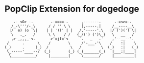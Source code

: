 # PopClip Extension for dogedoge

        .- <O> -.        .-====-.      ,-------.      .-=<>=-.
       /_-\'''/-_\      / / '' \ \     |,-----.|     /__----__\
      |/  o) (o  \|    | | ')(' | |   /,'-----'.\   |/ (')(') \|
       \   ._.   /      \ \    / /   {_/(') (')\_}   \   __   /
       ,>-_,,,_-<.       >'=jf='<     `.   _   .'    ,'--__--'.
     /      .      \    /        \     /'-___-'\    /    :|    \
    (_)     .     (_)  /          \   /         \  (_)   :|   (_)
     \_-----'____--/  (_)        (_) (_)_______(_)   |___:|____|
      \___________/     |________|     \_______/     |_________|
